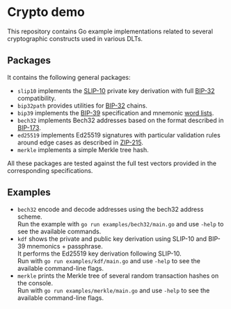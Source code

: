 # Crypto demo

This repository contains Go example implementations related to several cryptographic constructs used in various DLTs.

## Packages

It contains the following general packages:

- `slip10` implements the [SLIP-10](https://github.com/satoshilabs/slips/blob/master/slip-0010.md) private key derivation with full [BIP-32](https://github.com/bitcoin/bips/blob/master/bip-0032.mediawiki) compatibility.
- `bip32path` provides utilities for [BIP-32](https://github.com/bitcoin/bips/blob/master/bip-0032.mediawiki) chains.
- `bip39` implements the [BIP-39](https://github.com/bitcoin/bips/blob/master/bip-0039.mediawiki) specification and mnemonic [word lists](https://github.com/bitcoin/bips/blob/master/bip-0039/bip-0039-wordlists.md).
- `bech32` implements Bech32 addresses based on the format described in [BIP-173](https://github.com/bitcoin/bips/blob/master/bip-0173.mediawiki).
- `ed25519` implements Ed25519 signatures with particular validation rules around edge cases as described in [ZIP-215](https://zips.z.cash/zip-0215).
- `merkle` implements a simple Merkle tree hash.

All these packages are tested against the full test vectors provided in the corresponding specifications.

## Examples

- `bech32` encode and decode addresses using the bech32 address scheme.<br>
  Run the example with `go run examples/bech32/main.go` and use `-help` to see the available commands.
- `kdf` shows the private and public key derivation using SLIP-10 and BIP-39 mnemonics + passphrase.<br>
  It performs the Ed25519 key derivation following SLIP-10.<br>
  Run with `go run examples/kdf/main.go` and use `-help` to see the available command-line flags.
- `merkle` prints the Merkle tree of several random transaction hashes on the console.<br>
  Run with `go run examples/merkle/main.go` and use `-help` to see the available command-line flags.
